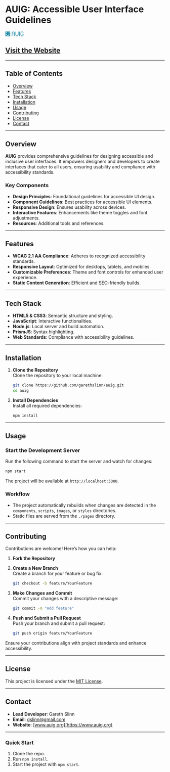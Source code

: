 # AUIG: Accessible User Interface Guidelines

![AUIG Logo](https://raw.githubusercontent.com/garethslinn/AUIG/refs/heads/main/images/auig_light.svg)

## [Visit the Website](https://www.auig.org)

---

## Table of Contents

- [Overview](#overview)
- [Features](#features)
- [Tech Stack](#tech-stack)
- [Installation](#installation)
- [Usage](#usage)
- [Contributing](#contributing)
- [License](#license)
- [Contact](#contact)

---

## Overview

**AUIG** provides comprehensive guidelines for designing accessible and inclusive user interfaces. It empowers designers and developers to create interfaces that cater to all users, ensuring usability and compliance with accessibility standards.

### Key Components

- **Design Principles**: Foundational guidelines for accessible UI design.
- **Component Guidelines**: Best practices for accessible UI elements.
- **Responsive Design**: Ensures usability across devices.
- **Interactive Features**: Enhancements like theme toggles and font adjustments.
- **Resources**: Additional tools and references.

---

## Features

- **WCAG 2.1 AA Compliance**: Adheres to recognized accessibility standards.
- **Responsive Layout**: Optimized for desktops, tablets, and mobiles.
- **Customizable Preferences**: Theme and font controls for enhanced user experience.
- **Static Content Generation**: Efficient and SEO-friendly builds.

---

## Tech Stack

- **HTML5 & CSS3**: Semantic structure and styling.
- **JavaScript**: Interactive functionalities.
- **Node.js**: Local server and build automation.
- **PrismJS**: Syntax highlighting.
- **Web Standards**: Compliance with accessibility guidelines.

---

## Installation

1. **Clone the Repository**  
   Clone the repository to your local machine:
   ```bash
   git clone https://github.com/garethslinn/auig.git
   cd auig
   ```

2. **Install Dependencies**  
   Install all required dependencies:
   ```bash
   npm install
   ```

---

## Usage

### Start the Development Server
Run the following command to start the server and watch for changes:
```bash
npm start
```

The project will be available at `http://localhost:3000`.

### Workflow
- The project automatically rebuilds when changes are detected in the `components`, `scripts`, `images`, or `styles` directories.
- Static files are served from the `./pages` directory.

---

## Contributing

Contributions are welcome! Here’s how you can help:

1. **Fork the Repository**
2. **Create a New Branch**  
   Create a branch for your feature or bug fix:
   ```bash
   git checkout -b feature/YourFeature
   ```

3. **Make Changes and Commit**  
   Commit your changes with a descriptive message:
   ```bash
   git commit -m "Add feature"
   ```

4. **Push and Submit a Pull Request**  
   Push your branch and submit a pull request:
   ```bash
   git push origin feature/YourFeature
   ```

Ensure your contributions align with project standards and enhance accessibility.

---

## License

This project is licensed under the [MIT License](LICENSE.md).

---

## Contact

- **Lead Developer**: Gareth Slinn
- **Email**: [gslinn@gmail.com](mailto:gslinn@gmail.com)
- **Website**: [www.auig.org](https://www.auig.org)

---

### **Quick Start**
1. Clone the repo.
2. Run `npm install`.
3. Start the project with `npm start`.
